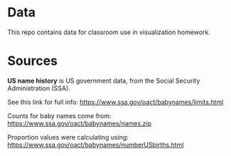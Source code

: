 # Data

This repo contains data for classroom use in visualization homework.

# Sources
**US name history** is US government data, from the Social Security Administration (SSA).

See this link for full info: https://www.ssa.gov/oact/babynames/limits.html

Counts for baby names come from: https://www.ssa.gov/oact/babynames/names.zip

Proportion values were calculating using: https://www.ssa.gov/oact/babynames/numberUSbirths.html
